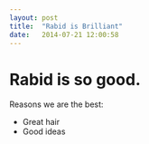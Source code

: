 ```yaml
---
layout: post
title:  "Rabid is Brilliant"
date:   2014-07-21 12:00:58
---
```


# Rabid is so good.

Reasons we are the best:

* Great hair
* Good ideas